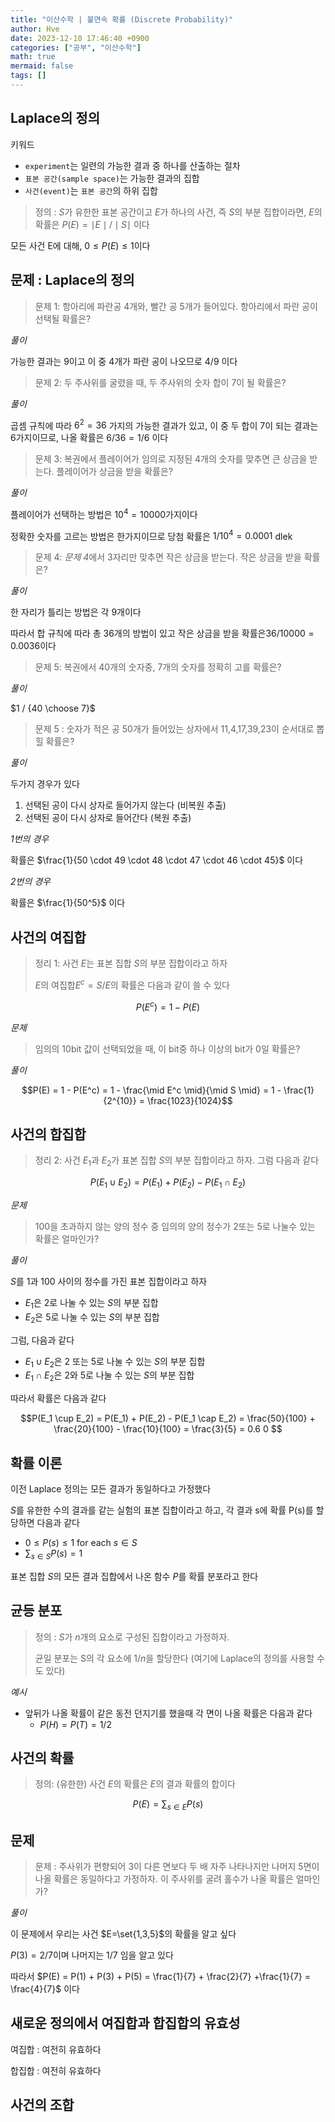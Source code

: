 ```yaml
---
title: "이산수학 | 불연속 확률 (Discrete Probability)"
author: Hve
date: 2023-12-10 17:46:40 +0900
categories: ["공부", "이산수학"]
math: true
mermaid: false
tags: []
---
```


## Laplace의 정의 

키워드
- `experiment`는 일련의 가능한 결과 중 하나를 산출하는 절차
- `표본 공간(sample space)`는 가능한 결과의 집합
- `사건(event)`는 `표본 공간`의 하위 집합

> 정의 : $S$가 유한한 표본 공간이고 $E$가 하나의 사건, 즉 $S$의 부분 집합이라면, $E$의 확률은 $P(E) = \mid E \mid / \mid S \mid$ 이다

모든 사건 E에 대해, $0 \le P(E) \le 1$이다

## 문제 : Laplace의 정의 

> 문제 1: 항아리에 파란공 4개와, 빨간 공 5개가 들어있다. 항아리에서 파란 공이 선택될 확률은?

*풀이*

가능한 결과는 $9$이고 이 중 $4$개가 파란 공이 나오므로 $4/9$ 이다

> 문제 2: 두 주사위를 굴렸을 때, 두 주사위의 숫자 합이 7이 될 확률은?

*풀이*

곱셈 규칙에 따라 $6^2 = 36$ 가지의 가능한 결과가 있고, 이 중 두 합이 7이 되는 결과는 $6$가지이므로, 나올 확률은 $6/36 = 1/6$ 이다

> 문제 3: 복권에서 플레이어가 임의로 지정된 4개의 숫자를 맞추면 큰 상금을 받는다. 플레이어가 상금을 받을 확률은?

*풀이*

플레이어가 선택하는 방법은 $10^4 = 10000$가지이다

정확한 숫자를 고르는 방법은 한가지이므로 당첨 확률은 $1/10^4 = 0.0001$ dlek

> 문제 4: *문제 4*에서 3자리만 맞추면 작은 상금을 받는다. 작은 상금을 받을 확률은?

*풀이*

한 자리가 틀리는 방법은 각 $9$개이다

따라서 합 규칙에 따라 총 36개의 방법이 있고 작은 상금을 받을 확률은$36/10000 = 0.0036$이다

> 문제 5: 복권에서 40개의 숫자중, 7개의 숫자를 정확히 고를 확률은?

*풀이*

$1 / {40 \choose 7}$ 

> 문제 5 : 숫자가 적은 공 50개가 들어있는 상자에서 11,4,17,39,23이 순서대로 뽑힐 확률은?

*풀이*

두가지 경우가 있다

1. 선택된 공이 다시 상자로 들어가지 않는다 (비복원 추출)
2. 선택된 공이 다시 상자로 들어간다 (복원 추출)

*1번의 경우*

확률은 $\frac{1}{50 \cdot 49 \cdot 48 \cdot 47 \cdot 46 \cdot 45}$ 이다

*2번의 경우*

확률은 $\frac{1}{50^5}$ 이다


## 사건의 여집합

> 정리 1: 사건 $E$는 표본 집합 $S$의 부분 집합이라고 하자
>
> $E$의 여집합$E^c = S / E$의 확률은 다음과 같이 쓸 수 있다

$$P(E^c) = 1 - P(E)$$

*문제*

> 임의의 10bit 값이 선택되었을 때, 이 bit중 하나 이상의 bit가 0일 확률은?

*풀이*

$$P(E) = 1 - P(E^c) = 1 - \frac{\mid E^c \mid}{\mid S \mid} = 1 - \frac{1}{2^{10}} = \frac{1023}{1024}$$

## 사건의 합집합

> 정리 2: 사건 $E_1$과 $E_2$가 표본 집합 $S$의 부분 집합이라고 하자. 그럼 다음과 같다

$$P(E_1 \cup E_2) = P(E_1) + P(E_2) - P(E_1 \cap E_2)$$

*문제*

> 100을 초과하지 않는 양의 정수 중 임의의 양의 정수가 2또는 5로 나눌수 있는 확률은 얼마인가?

*풀이*

$S$를 1과 100 사이의 정수를 가진 표본 집합이라고 하자

- $E_1$은 2로 나눌 수 있는 $S$의 부분 집합
- $E_2$은 5로 나눌 수 있는 $S$의 부분 집합

그럼, 다음과 같다

- $E_1 \cup E_2$은 2 또는 5로 나눌 수 있는 $S$의 부분 집합
- $E_1 \cap E_2$은 2와 5로 나눌 수 있는 $S$의 부분 집합

따라서 확률은 다음과 같다

$$P(E_1 \cup E_2) = P(E_1) + P(E_2) - P(E_1 \cap E_2) = \frac{50}{100} + \frac{20}{100} - \frac{10}{100} = \frac{3}{5} = 0.6 0 $$

## 확률 이론

이전 Laplace 정의는 모든 결과가 동일하다고 가정했다

$S$를 유한한 수의 결과를 같는 실험의 표본 집합이라고 하고, 각 결과 s에 확률 P(s)를 할당하면 다음과 같다

- $0 \le P(s) \le 1$ for each $s \in S$
- $\sum_{s \in S}P(s) = 1$


표본 집합 $S$의 모든 결과 집합에서 나온 함수 $P$를 확률 분포라고 한다

## 균등 분포

> 정의 : $S$가 $n$개의 요소로 구성된 집합이라고 가정하자.
>
> 균일 분포는 S의 각 요소에 $1/n$을 할당한다 (여기에 Laplace의 정의를 사용할 수도 있다)

*예시*

- 앞뒤가 나올 확률이 같은 동전 던지기를 했을때 각 면이 나올 확률은 다음과 같다
    - $P(H) = P(T) = 1/2$

## 사건의 확률

> 정의: (유한한) 사건 $E$의 확률은 $E$의 결과 확률의 합이다

$$P(E) = \sum_{s \in E}P(s)$$

## 문제

> 문제 : 주사위가 편향되어 3이 다른 면보다 두 배 자주 나타나지만 나머지 5면이 나올 확률은 동일하다고 가정하자. 이 주사위를 굴려 홀수가 나올 확률은 얼마인가?

*풀이*

이 문제에서 우리는 사건 $E=\set{1,3,5}$의 확률을 알고 싶다

$P(3) = 2/7$이며 나머지는 $1/7$ 임을 알고 있다

따라서 $P(E) = P(1) + P(3) + P(5) = \frac{1}{7} + \frac{2}{7} +\frac{1}{7} = \frac{4}{7}$ 이다

## 새로운 정의에서 여집합과 합집합의 유효성

여집합 : 여전히 유효하다

합집합 : 여전히 유효하다

## 사건의 조합

